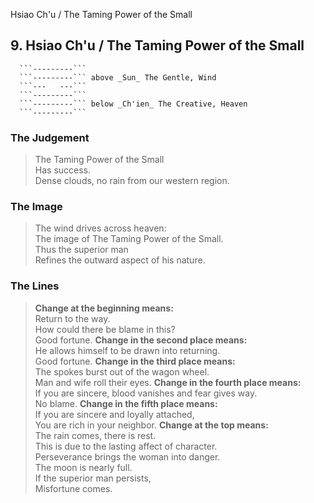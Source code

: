 Hsiao Ch'u / The Taming Power of the Small
## 9. Hsiao Ch'u / The Taming Power of the Small
      ```---------```
      ```---------``` above _Sun_ The Gentle, Wind  
      ```---   ---```
      ```---------```
      ```---------``` below _Ch'ien_ The Creative, Heaven  
      ```---------```
### The Judgement
> The Taming Power of the Small  
 Has success.  
 Dense clouds, no rain from our western region.
### The Image
> The wind drives across heaven:  
 The image of The Taming Power of the Small.  
 Thus the superior man  
 Refines the outward aspect of his nature.
### The Lines

 > **Change at the beginning means:**  
 Return to the way.  
 How could there be blame in this?  
 Good fortune.
 > **Change in the second place means:**  
 He allows himself to be drawn into returning.  
 Good fortune.
 > **Change in the third place means:**  
 The spokes burst out of the wagon wheel.  
 Man and wife roll their eyes.
 > **Change in the fourth place means:**  
 If you are sincere, blood vanishes and fear gives way.  
 No blame.
 > **Change in the fifth place means:**  
 If you are sincere and loyally attached,  
 You are rich in your neighbor.
 > **Change at the top means:**  
 The rain comes, there is rest.  
 This is due to the lasting affect of character.  
 Perseverance brings the woman into danger.  
 The moon is nearly full.  
 If the superior man persists,  
 Misfortune comes.



